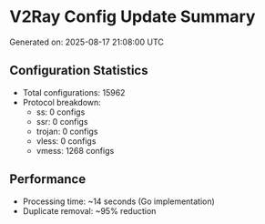 # V2Ray Config Update Summary
Generated on: 2025-08-17 21:08:00 UTC

## Configuration Statistics
- Total configurations: 15962
- Protocol breakdown:
  - ss: 0 configs
  - ssr: 0 configs
  - trojan: 0 configs
  - vless: 0 configs
  - vmess: 1268 configs

## Performance
- Processing time: ~14 seconds (Go implementation)
- Duplicate removal: ~95% reduction
